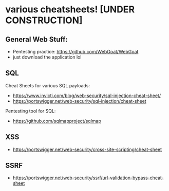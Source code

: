 # various cheatsheets! [UNDER CONSTRUCTION]

## General Web Stuff:
- Pentesting practice: https://github.com/WebGoat/WebGoat
- just download the application lol

## SQL
Cheat Sheets for various SQL payloads:
- https://www.invicti.com/blog/web-security/sql-injection-cheat-sheet/
- https://portswigger.net/web-security/sql-injection/cheat-sheet

Pentesting tool for SQL:
- https://github.com/sqlmapproject/sqlmap

## XSS
- https://portswigger.net/web-security/cross-site-scripting/cheat-sheet

## SSRF
- https://portswigger.net/web-security/ssrf/url-validation-bypass-cheat-sheet

